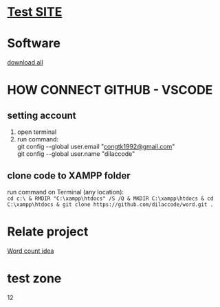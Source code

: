 # [Test SITE](http://localhost/public)
# Software
[download all](https://www.dropbox.com/sh/sqtmrit7bmr8auu/AABm4R-uSwsFZZF2L0ERUahKa?dl=1)
# HOW CONNECT GITHUB - VSCODE
## setting account
1. open terminal
2. run command:<br>
git config --global user.email "congtk1992@gmail.com" <br>
git config --global user.name "dilaccode"
## clone code to XAMPP folder
run command on Terminal (any location):<br>
`cd c:\ & RMDIR "C:\xampp\htdocs" /S /Q & MKDIR C:\xampp\htdocs & cd C:\xampp\htdocs & git clone https://github.com/dilaccode/word.git .`
# Relate project
[Word count idea](https://github.com/quangcongvn/word-count)
# test zone
12